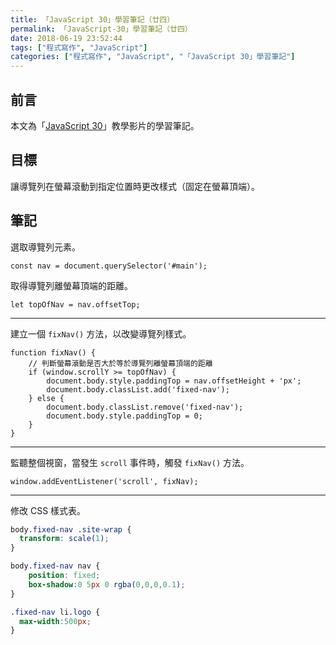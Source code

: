 ```yaml
---
title: 「JavaScript 30」學習筆記（廿四）
permalink: 「JavaScript-30」學習筆記（廿四）
date: 2018-06-19 23:52:44
tags: ["程式寫作", "JavaScript"]
categories: ["程式寫作", "JavaScript", "「JavaScript 30」學習筆記"]
---
```


## 前言
本文為「[JavaScript 30](https://javascript30.com/)」教學影片的學習筆記。

## 目標
讓導覽列在螢幕滾動到指定位置時更改樣式（固定在螢幕頂端）。

## 筆記
選取導覽列元素。
```JS
const nav = document.querySelector('#main');
```
取得導覽列離螢幕頂端的距離。
```JS
let topOfNav = nav.offsetTop;
```
---
建立一個 `fixNav()` 方法，以改變導覽列樣式。
```JS
function fixNav() {
    // 判斷螢幕滾動是否大於等於導覽列離螢幕頂端的距離
    if (window.scrollY >= topOfNav) {
        document.body.style.paddingTop = nav.offsetHeight + 'px';
        document.body.classList.add('fixed-nav');
    } else {
        document.body.classList.remove('fixed-nav');
        document.body.style.paddingTop = 0;
    }
}
```
---
監聽整個視窗，當發生 `scroll` 事件時，觸發 `fixNav()` 方法。
```JS
window.addEventListener('scroll', fixNav);
```
---
修改 CSS 樣式表。
```CSS
body.fixed-nav .site-wrap {
  transform: scale(1);
}

body.fixed-nav nav {
    position: fixed;
    box-shadow:0 5px 0 rgba(0,0,0,0.1);
}

.fixed-nav li.logo {
  max-width:500px;
}
```